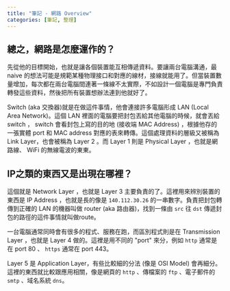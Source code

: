 ```yaml
---
title: "筆記 - 網路 Overview"
categories: [筆記, 整理]
---
```


## 總之，網路是怎麼運作的？

<!--more-->

先從他的目標開始，也就是讓各個裝置能互相傳遞資料。要讓兩台電腦溝通，最 naive 的想法可能是規範某種物理接口和對應的線材，接線就能用了。但當裝置數量增加，每次都在兩台電腦間連著一條線不太實際，不如設計一個電腦是專門負責轉發這些資料，然後把所有裝置想辦法連到他就好了。

Switch (aka 交換器)就是在做這件事情，他會連接許多電腦形成 LAN (Local Area Network)。這個 LAN 裡面的電腦要把封包丟給其他電腦的時候，就會丟給 switch ， switch 會看封包上寫的目的地 (接收端 MAC Address) ，根據他存的一張實體 port 和 MAC address 對應的表來轉傳。這個處理資料的層級又被稱為 Link Layer，也會被稱為 Layer 2 。而 Layer 1 則是 Physical Layer ，也就是網路線、 WiFi 的無線電波的東東。

## IP之類的東西又是出現在哪裡？

這個就是 Network Layer ，也就是 Layer 3 主要負責的了。這裡用來辨別裝置的東西是 IP Address ，也就是長的像是 `140.112.30.26` 的一串數字。負責把封包轉傳到正確的 LAN 的機器叫做 router (aka 路由器)，找到一條由 `src` 往 `dst` 傳遞封包的路徑的這件事情就叫做route。

一台電腦通常同時會有很多的程式、服務在跑，而區別程式則是在 Transmission Layer ，也就是 Layer 4 做的。這裡是用不同的 "port" 來分，例如 `http` 通常是在 port 80 、 `https` 通常在 port 443。

Layer 5 是 Application Layer，有些比較細的分法 (像是 OSI Model) 會再細分。這裡的東西就比較跟應用相關，像是網頁的 `http` 、傳檔案的 `ftp` 、電子郵件的 `smtp` 、域名系統 `dns`。
